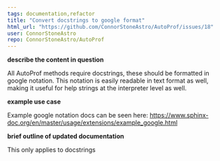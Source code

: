 ```yaml
---
tags: documentation,refactor
title: "Convert docstrings to google format"
html_url: "https://github.com/ConnorStoneAstro/AutoProf/issues/18"
user: ConnorStoneAstro
repo: ConnorStoneAstro/AutoProf
---
```


**describe the content in question**

All AutoProf methods require docstrings, these should be formatted in google notation. This notation is easily readable in text format as well, making it useful for help strings at the interpreter level as well.

**example use case**

Example google notation docs can be seen here:
https://www.sphinx-doc.org/en/master/usage/extensions/example_google.html

**brief outline of updated documentation**

This only applies to docstrings
